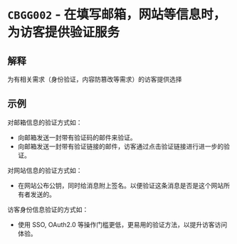 # `CBGG002` - 在填写邮箱，网站等信息时，为访客提供验证服务

## 解释

为有相关需求（身份验证，内容防篡改等需求）的访客提供选择

## 示例

对邮箱信息的验证方式如：

- 向邮箱发送一封带有验证码的邮件来验证。
- 向邮箱发送一封带有验证链接的邮件，访客通过点击验证链接进行进一步的验证。

对网站信息的验证方式如：

- 在网站公布公钥，同时给消息附上签名。以便验证这条消息是否是这个网站所有者发送的。

访客身份信息验证的方式如：

- 使用 SSO, OAuth2.0 等操作门槛更低，更易用的验证方法，以提升访客访问体验。
